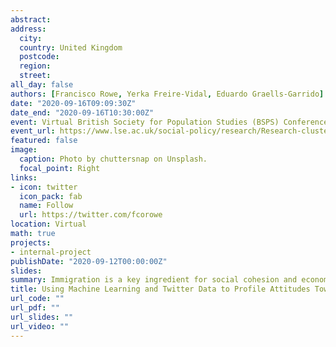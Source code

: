 ```yaml
---
abstract: 
address:
  city:
  country: United Kingdom
  postcode: 
  region: 
  street: 
all_day: false
authors: [Francisco Rowe, Yerka Freire-Vidal, Eduardo Graells-Garrido]
date: "2020-09-16T09:09:30Z"
date_end: "2020-09-16T10:30:00Z"
event: Virtual British Society for Population Studies (BSPS) Conference
event_url: https://www.lse.ac.uk/social-policy/research/Research-clusters/british-society-for-population-studies/annual-conference
featured: false
image:
  caption: Photo by chuttersnap on Unsplash.
  focal_point: Right
links:
- icon: twitter
  icon_pack: fab
  name: Follow
  url: https://twitter.com/fcorowe
location: Virtual
math: true
projects:
- internal-project
publishDate: "2020-09-12T00:00:00Z"
slides: 
summary: Immigration is a key ingredient for social cohesion and economic development. Yet, it is often portrayed as a major threat to national identity, values, economic stability and security, resulting in acts of intolerance, discrimination, racism, xenophobia and violent extremism. Understanding how misperceptions towards immigration are formed and shaped is key to address combat mis-representations of immigrants. Typically attitudes towards immigration are studied based on qualitative and nationally representative surveys but they offer low population coverage, coarse geographical resolution and slow data collection. Social media offers dynamic and open space to better understand experiences and public opinion about immigration. While some bias exists, social media data are produced at unprecedented temporal frequency, geographical granularity and is accessible in real time. This paper aims to measure and better understand attitudes towards immigration in Chile using Twitter data. Key findings indicate that negative attitudes emerge from a reduced number of users, and are more commonly manifested and intensify during negative immigrant news reflecting arguments of job competition and stricter immigration regulation. Positive attitudes are expressed by a more diffused number of users and are predominantly express to manifest support during specific events reflecting supportive arguments for immigrants’ human and civil rights.
title: Using Machine Learning and Twitter Data to Profile Attitudes Towards Immigration
url_code: ""
url_pdf: ""
url_slides: ""
url_video: ""
---
```

